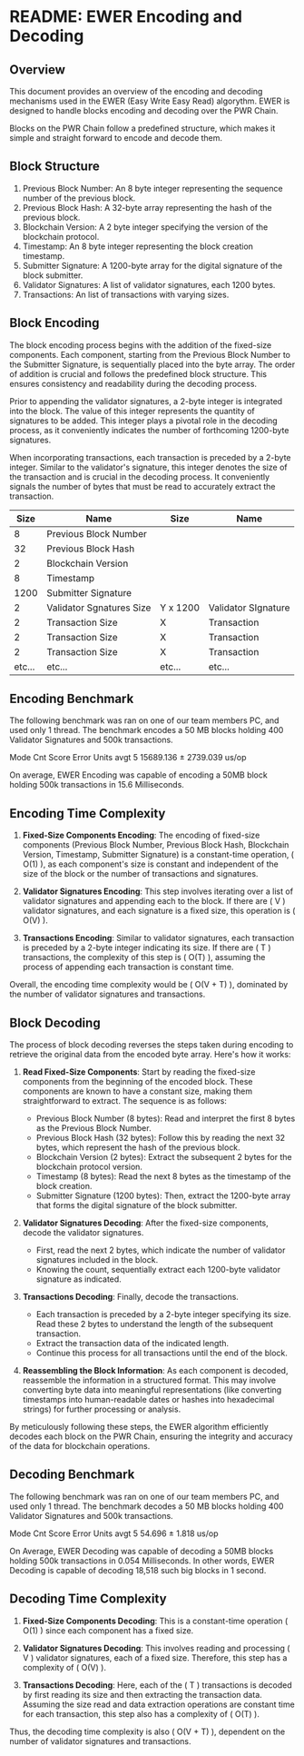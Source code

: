 # README: EWER Encoding and Decoding

## Overview

This document provides an overview of the encoding and decoding mechanisms used in the EWER (Easy Write Easy Read) algorythm. EWER is designed to handle blocks encoding and decoding over the PWR Chain.

Blocks on the PWR Chain follow a predefined structure, which makes it simple and straight forward to encode and decode them.

## Block Structure

1. Previous Block Number: An 8 byte integer representing the sequence number of the previous block.
2. Previous Block Hash: A 32-byte array representing the hash of the previous block.
3. Blockchain Version: A 2 byte integer specifying the version of the blockchain protocol.
4. Timestamp: An 8 byte integer representing the block creation timestamp.
5. Submitter Signature: A 1200-byte array for the digital signature of the block submitter.
6. Validator Signatures: A list of validator signatures, each 1200 bytes.
7. Transactions: An list of transactions with varying sizes.

## Block Encoding

The block encoding process begins with the addition of the fixed-size components. Each component, starting from the Previous Block Number to the Submitter Signature, is sequentially placed into the byte array.
The order of addition is crucial and follows the predefined block structure. This ensures consistency and readability during the decoding process.

Prior to appending the validator signatures, a 2-byte integer is integrated into the block. The value of this integer represents the quantity of signatures to be added. This integer plays a pivotal role in the decoding process, as it conveniently indicates the number of forthcoming 1200-byte signatures.

When incorporating transactions, each transaction is preceded by a 2-byte integer. Similar to the validator's signature, this integer denotes the size of the transaction and is crucial in the decoding process. It conveniently signals the number of bytes that must be read to accurately extract the transaction.

| Size | Name | Size | Name |
| --- | --- | --- | --- |
| 8 | Previous Block Number | 
| 32 | Previous Block Hash | 
| 2 | Blockchain Version |
| 8 | Timestamp |
| 1200 | Submitter Signature |
| 2 | Validator Sgnatures Size | Y x 1200 | Validator SIgnature |
| 2 | Transaction Size | X | Transaction |
| 2 | Transaction Size | X | Transaction |
| 2 | Transaction Size | X | Transaction |
| etc... | etc... | etc... | etc... |

## Encoding Benchmark

The following benchmark was ran on one of our team members PC, and used only 1 thread.
The benchmark encodes a 50 MB blocks holding 400 Validator Signatures and 500k transactions.

Mode  Cnt   Score         Error     Units
avgt   5    15689.136  ±  2739.039  us/op

On average, EWER Encoding was capable of encoding a 50MB block holding 500k transactions in 15.6 Milliseconds.
 
## Encoding Time Complexity

1. **Fixed-Size Components Encoding**: The encoding of fixed-size components (Previous Block Number, Previous Block Hash, Blockchain Version, Timestamp, Submitter Signature) is a constant-time operation, \( O(1) \), as each component's size is constant and independent of the size of the block or the number of transactions and signatures.

2. **Validator Signatures Encoding**: This step involves iterating over a list of validator signatures and appending each to the block. If there are \( V \) validator signatures, and each signature is a fixed size, this operation is \( O(V) \).

3. **Transactions Encoding**: Similar to validator signatures, each transaction is preceded by a 2-byte integer indicating its size. If there are \( T \) transactions, the complexity of this step is \( O(T) \), assuming the process of appending each transaction is constant time.

Overall, the encoding time complexity would be \( O(V + T) \), dominated by the number of validator signatures and transactions.
## Block Decoding

The process of block decoding reverses the steps taken during encoding to retrieve the original data from the encoded byte array. Here's how it works:

1. **Read Fixed-Size Components**: Start by reading the fixed-size components from the beginning of the encoded block. These components are known to have a constant size, making them straightforward to extract. The sequence is as follows:
   - Previous Block Number (8 bytes): Read and interpret the first 8 bytes as the Previous Block Number.
   - Previous Block Hash (32 bytes): Follow this by reading the next 32 bytes, which represent the hash of the previous block.
   - Blockchain Version (2 bytes): Extract the subsequent 2 bytes for the blockchain protocol version.
   - Timestamp (8 bytes): Read the next 8 bytes as the timestamp of the block creation.
   - Submitter Signature (1200 bytes): Then, extract the 1200-byte array that forms the digital signature of the block submitter.

2. **Validator Signatures Decoding**: After the fixed-size components, decode the validator signatures.
   - First, read the next 2 bytes, which indicate the number of validator signatures included in the block.
   - Knowing the count, sequentially extract each 1200-byte validator signature as indicated.

3. **Transactions Decoding**: Finally, decode the transactions.
   - Each transaction is preceded by a 2-byte integer specifying its size. Read these 2 bytes to understand the length of the subsequent transaction.
   - Extract the transaction data of the indicated length.
   - Continue this process for all transactions until the end of the block.

4. **Reassembling the Block Information**: As each component is decoded, reassemble the information in a structured format. This may involve converting byte data into meaningful representations (like converting timestamps into human-readable dates or hashes into hexadecimal strings) for further processing or analysis.

By meticulously following these steps, the EWER algorithm efficiently decodes each block on the PWR Chain, ensuring the integrity and accuracy of the data for blockchain operations.

## Decoding Benchmark

The following benchmark was ran on one of our team members PC, and used only 1 thread.
The benchmark decodes a 50 MB blocks holding 400 Validator Signatures and 500k transactions.

Mode  Cnt   Score      Error   Units
avgt   5    54.696  ±  1.818   us/op

On Average, EWER Decoding was capable of decoding a 50MB blocks holding 500k transactions in 0.054 Milliseconds.
In other words, EWER Decoding is capable of decoding 18,518 such big blocks in 1 second.

## Decoding Time Complexity


1. **Fixed-Size Components Decoding**: This is a constant-time operation \( O(1) \) since each component has a fixed size.

2. **Validator Signatures Decoding**: This involves reading and processing \( V \) validator signatures, each of a fixed size. Therefore, this step has a complexity of \( O(V) \).

3. **Transactions Decoding**: Here, each of the \( T \) transactions is decoded by first reading its size and then extracting the transaction data. Assuming the size read and data extraction operations are constant time for each transaction, this step also has a complexity of \( O(T) \).

Thus, the decoding time complexity is also \( O(V + T) \), dependent on the number of validator signatures and transactions.
